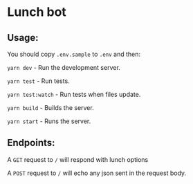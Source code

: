 # Lunch bot

## Usage:

You should copy `.env.sample` to `.env` and then:

`yarn dev` - Run the development server.

`yarn test` - Run tests.

`yarn test:watch` - Run tests when files update.

`yarn build` - Builds the server.

`yarn start` - Runs the server.

## Endpoints:

A `GET` request to `/` will respond with lunch options

A `POST` request to `/` will echo any json sent in the request body.
